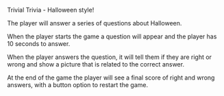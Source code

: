 Trivial Trivia - Halloween style!

The player will answer a series of questions about Halloween.

When the player starts the game a question will appear and the player has 10 seconds to answer.

When the player answers the question, it will tell them if they are right or wrong and show a picture that is related to the correct answer.

At the end of the game the player will see a final score of right and wrong answers, with a button option to restart the game.

